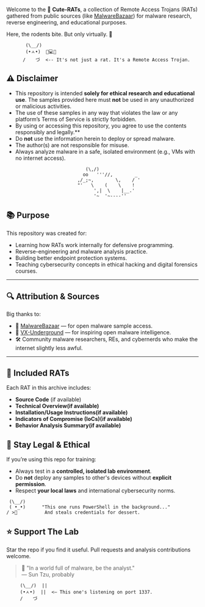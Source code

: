Welcome to the 🐀 **Cute-RATs**, a collection of Remote Access Trojans (RATs) gathered from public sources (like [MalwareBazaar](https://bazaar.abuse.ch)) for malware research, reverse engineering, and educational purposes.

Here, the rodents bite. But only virtually. 🧠
```text
       (\__/)
       (•ㅅ•)  🧠💻💥
      / 　 づ  <-- It's not just a rat. It's a Remote Access Trojan.
```
## ⚠️ Disclaimer
- This repository is intended **solely for ethical research and educational use**. The samples provided here must **not** be used in any unauthorized or malicious activities.  
- The use of these samples in any way that violates the law or any platform’s Terms of Service is strictly forbidden.  
- By using or accessing this repository, you agree to use the contents responsibly and legally.**
- Do **not** use the information herein to deploy or spread malware.
- The author(s) are not responsible for misuse.
- Always analyze malware in a safe, isolated environment (e.g., VMs with no internet access).

```text
                             (\,/)
                            oo   '''//,        _
                          ,/_;~,        \,    / '
                          "'   \    (    \    !
                                ',|  \    |__.'
                                '~  '~----''

```
## 📚 Purpose

This repository was created for:

- Learning how RATs work internally for defensive programming.
- Reverse-engineering and malware analysis practice.
- Building better endpoint protection systems.
- Teaching cybersecurity concepts in ethical hacking and digital forensics courses.

---
## 🔍 Attribution & Sources

Big thanks to:
- 🐾 [MalwareBazaar](https://bazaar.abuse.ch) — for open malware sample access.
- 🧠 [VX-Underground](https://vx-underground.org) — for inspiring open malware intelligence.
- 🛠️ Community malware researchers, REs, and cybernerds who make the internet slightly less awful.

---

## 🧰 Included RATs

Each RAT in this archive includes:

- **Source Code** (if available)
- **Technical Overview(if available)**
- **Installation/Usage Instructions(if available)**
- **Indicators of Compromise (IoCs)(if available)**
- **Behavior Analysis Summary(if available)**

## 🔐 Stay Legal & Ethical

If you’re using this repo for training:

- Always test in a **controlled, isolated lab environment**.
- Do **not** deploy any samples to other's devices without **explicit permission**.
- Respect **your local laws** and international cybersecurity norms.

```text
 (\__/)
 ( •_•)      "This one runs PowerShell in the background..."
/ >🧀          And steals credentials for dessert.

```

## ⭐️ Support The Lab

Star the repo if you find it useful.
Pull requests and analysis contributions welcome.

> 🐀 "In a world full of malware, be the analyst."  
> — Sun Tzu, probably

```text
     (\__/)  ||  
     (•ㅅ•)  ||  <— This one's listening on port 1337.
     / 　 づ   
```
